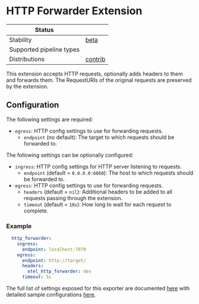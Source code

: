 # HTTP Forwarder Extension
<!-- status autogenerated section -->
| Status                   |           |
| ------------------------ |-----------|
| Stability                | [beta]   |
| Supported pipeline types |    |
| Distributions            | [contrib] |

[beta]: https://github.com/open-telemetry/opentelemetry-collector#beta
[contrib]: https://github.com/open-telemetry/opentelemetry-collector-releases/tree/main/distributions/otelcol-contrib
<!-- end autogenerated section -->

This extension accepts HTTP requests, optionally adds headers to them and forwards them.
The RequestURIs of the original requests are preserved by the extension.

## Configuration

The following settings are required:

- `egress`: HTTP config settings to use for forwarding requests.
  - `endpoint` (no default): The target to which requests should be forwarded to.

The following settings can be optionally configured:

- `ingress`: HTTP config settings for HTTP server listening to requests.
  - `endpoint` (default = `0.0.0.0:6060`): The host to which requests should be forwarded to.
- `egress`: HTTP config settings to use for forwarding requests.
  - `headers` (default = `nil`): Additional headers to be added to all requests passing through the extension.
  - `timeout` (default = `10s`): How long to wait for each request to complete.

### Example

```yaml
  http_forwarder:
    ingress:
      endpoint: localhost:7070
    egress:
      endpoint: http://target/
      headers:
        otel_http_forwarder: dev
      timeout: 5s
```

The full list of settings exposed for this exporter are documented [here](config.go)
with detailed sample configurations [here](testdata/config.yaml).
